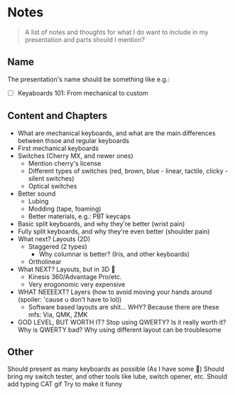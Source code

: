 # Notes

> A list of notes and thoughts for what I do want to include in my presentation and parts should I mention?

## Name

The presentation's name should be something like e.g.:

- [ ] Keyaboards 101: From mechanical to custom

## Content and Chapters

- What are mechanical keyboards, and what are the main differences between thsoe and regular keyboards
- First mechanical keyboards
- Switches (Cherry MX, and newer ones)
  - Mention cherry's license
  - Different types of switches (red, brown, blue - linear, tactile, clicky - silent switches)
  - Optical switches
- Better sound
  - Lubing
  - Modding (tape, foaming)
  - Better materials, e.g.: PBT keycaps
- Basic split keyboards, and why they're better (wrist pain)
- Fully split keyboards, and why they're even better (shoulder pain)
- What next? Layouts (2D)
  - Staggered (2 types)
    - Why columnar is better? (Iris, and other keyboards)
  - Ortholinear
- What NEXT? Layouts, but in 3D 🫣
  - Kinesis 360/Advantage Pro/etc.
  - Very erogonomic very expensive
- WHAT NEEEEXT? Layers (how to avoid moving your hands around (spoiler: 'cause u don't have to lol))
  - Software based layouts are shit... WHY? Because there are these mfs: Via, QMK, ZMK
- GOD LEVEL, BUT WORTH IT? Stop using QWERTY? Is it really worth it? Why is QWERTY bad? Why using different layout can be troublesome

## Other

Should present as many keyboards as possible (As I have some 👀)
Should bring my switch tester, and other tools like lube, switch opener, etc.
Should add typing CAT gif
Try to make it funny
